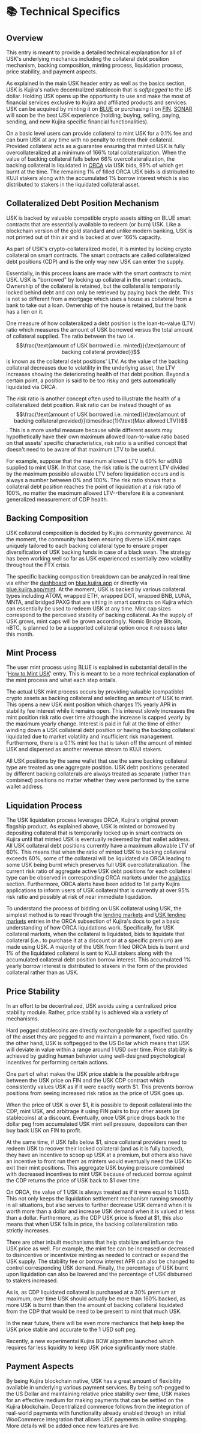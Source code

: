 # 📚 Technical Specifics

## Overview

This entry is meant to provide a detailed technical explanation for all of USK's underlying mechanics including the collateral debt position mechanism, backing composition, minting process,  liquidation process, price stability, and payment aspects.&#x20;

As explained in the main USK header entry as well as the basics section, USK is Kujira's native decentralized stablecoin that is _softpegged_ to the US dollar. Holding USK opens up the opportunity to use and make the most of financial services exclusive to Kujira and affiliated products and services. USK can be acquired by minting it on [BLUE](../blue/) or purchasing it on [FIN](../fin/). [SONAR](../kujira-wallet/) will soon be the best USK experience (holding, buying, selling, paying, sending, and new Kujira specific financial functionalities).

On a basic level users can provide collateral to mint USK for a 0.1% fee and can burn USK at any time with no penalty to redeem their collateral. Provided collateral acts as a guarantee ensuring that minted USK is fully overcollateralized at a minimum of 166% total collateralization. When the value of backing collateral falls below 66% overcollateralization, the backing collateral is liquidated in [ORCA](../orca/) via USK bids, 99% of which get burnt at the time. The remaining 1% of filled ORCA USK bids is distributed to KUJI stakers along with the accumulated 1% borrow interest which is also distributed to stakers in the liquidated collateral asset.&#x20;

## Collateralized Debt Position Mechanism&#x20;

USK is backed by valuable compatible crypto assets sitting on BLUE smart contracts that are essentially available to redeem (or burn) USK. Like a blockchain version of the gold standard and unlike modern banking, USK is not printed out of thin air and is backed at over 166% capacity.

As part of USK's crypto-collateralized model, it is minted by locking crypto collateral on smart contracts. The smart contracts are called collateralized debt positions (CDP) and is the only way new USK can enter the supply.

Essentially, in this process loans are made with the smart contracts to mint USK. USK is "borrowed" by locking up collateral in the smart contracts. Ownership of the collateral is retained, but the collateral is temporarily locked behind debt and can only be retrieved by paying back the debt. This is not so different from a mortgage which uses a house as collateral from a bank to take out a loan. Ownership of the house is retained, but the bank has a lien on it.&#x20;

One measure of how collateralized a debt position is the loan-to-value (LTV) ratio which measures the amount of USK borrowed versus the total amount of collateral supplied. The ratio between the two i.e. $$\frac{\text{amount of USK borrowed i.e. minted}}{\text{amount of backing collateral provided}}$$is known as the collateral debt positions' LTV. As the value of the backing collateral decreases due to volatility in the underlying asset, the LTV increases showing the deteriorating health of that debt position. Beyond a certain point, a position is said to be too risky and gets automatically liquidated via ORCA.&#x20;

The risk ratio is another concept often used to illustrate the health of a collateralized debt position. Risk ratio can be instead thought of as $$\frac{\text{amount of USK borrowed i.e. minted}}{\text{amount of backing collateral provided}}\times\frac{1}{\text{Max allowed LTV}}$$. This is a more useful measure because while different assets may hypothetically have their own maximum allowed loan-to-value ratio based on that assets' specific characteristics, risk ratio is a unified concept that doesn't need to be aware of that maximum LTV to be useful.

For example, suppose that the maximum allowed LTV is 60% for wBNB supplied to mint USK. In that case, the risk ratio is the current LTV divided by the maximum possible allowable LTV before liquidation occurs and is always a number between 0% and 100%. The risk ratio shows that a collateral debt position reaches the point of liquidation at a risk ratio of 100%, no matter the maximum allowed LTV--therefore it is a convenient generalized measurement of CDP health.  &#x20;

## Backing Composition&#x20;

USK collateral composition is decided by Kujira community governance. At the moment, the community has been ensuring diverse USK mint caps uniquely tailored to each backing collateral type to ensure proper diversification of USK backing funds in case of a black swan. The strategy has been working well so far as USK experienced essentially zero volatility throughout the FTX crisis.

The specific backing composition breakdown can be analyzed in real time via either the [dashboard](../bow/dashboard.md) on [blue.kujira.app](https://blue.kujira.app/) or directly via [blue.kujira.app/mint](https://blue.kujira.app/mint). At the moment, USK is backed by various collateral types including ATOM, wrapped ETH, wrapped DOT, wrapped BNB, LUNA, MNTA, and bridged PAXG that are sitting in smart contracts on Kujira which can essentially be used to redeem USK at any time. Mint cap sizes correspond to the perceived stability of backing collateral. As the supply of USK grows, mint caps will be grown accordingly. Nomic Bridge Bitcoin, nBTC, is planned to be a supported collateral option once it releases later this month.

## Mint Process

The user mint process using BLUE is explained in substantial detail in the '[How to Mint USK](how-to-mint-usk.md)' entry. This is meant to be a more technical explanation of the mint process and what each step entails.&#x20;

The actual USK mint process occurs by providing valuable (compatible) crypto assets as backing collateral and selecting an amount of USK to mint. This opens a new USK mint position which charges 1% yearly APR in stability fee interest while it remains open. This interest slowly increases the mint position risk ratio over time although the increase is capped yearly by the maximum yearly change. Interest is paid in full at the time of either winding down a USK collateral debt position or having the backing collateral liquidated due to market volatility and insufficient risk management. Furthermore, there is a 0.1% mint fee that is taken off the amount of minted USK and dispersed as another revenue stream to KUJI stakers.&#x20;

All USK positions by the same wallet that use the same backing collateral type are treated as one aggregate position. USK debt positions generated by different backing collaterals are always treated as separate (rather than combined) positions no matter whether they were performed by the same wallet address. &#x20;

## Liquidation Process

The USK liquidation process leverages ORCA, Kujira's original proven flagship product. As explained above, USK is minted or borrowed by depositing collateral that is temporarily locked up in smart contracts on Kujira until that minted USK is eventually redeemed by that wallet address. All USK collateral debt positions currently have a maximum allowable LTV of 60%. This means that when the ratio of minted USK to backing collateral exceeds 60%, some of the collateral will be liquidated via ORCA leading to some USK being burnt which preserves full USK overcollateralization. The current risk ratio of aggregate active USK debt positions for each collateral type can be observed in corresponding ORCA markets under the [analytics](../orca/basics/lending-markets/analytics.md) section. Furthermore, ORCA alerts have been added to 1st party Kujira applications to inform users of USK collateral that is currently at over 95% risk ratio and possibly at risk of near immediate liquidation.&#x20;

To understand the process of bidding on USK collateral using USK, the simplest method is to read through the [lending markets](../orca/basics/lending-markets/) and [USK lending markets](../orca/basics/lending-markets/usk-lending-markets/) entries in the ORCA subsection of Kujira's docs to get a basic understanding of how ORCA liquidations work. Specifically, for USK collateral markets, when the collateral is liquidated, bids to liquidate that collateral (i.e.. to purchase it at a discount or at a specific premium) are made using USK. A majority of the USK from filled ORCA bids is burnt and 1% of the liquidated collateral is sent to KUJI stakers along with the accumulated collateral debt position borrow interest. This accumulated 1% yearly borrow interest is distributed to stakers in the form of the provided collateral rather than as USK.&#x20;

## Price Stability

In an effort to be decentralized, USK avoids using a centralized price stability module. Rather, price stability is achieved via a variety of mechanisms.&#x20;

Hard pegged stablecoins are directly exchangeable for a specified quantity of the asset they are pegged to and maintain a permanent, fixed ratio. On the other hand, USK is softpegged to the US Dollar which means that USK will deviate in value within a range around 1 USD over time. Price stability is achieved by guiding human behavior using well-designed psychological incentives for performing certain actions.

One part of what makes the USK price stable is the possible arbitrage between the USK price on FIN and the USK CDP contract which consistently values USK as if it were exactly worth $1. This prevents borrow positions from seeing increased risk ratios as the price of USK goes up.

When the price of USK is over $1, it is possible to deposit collateral into the CDP, mint USK, and arbitrage it using FIN pairs to buy other assets (or stablecoins) at a discount. Eventually, once USK price drops back to the dollar peg from accumulated USK mint sell pressure, depositors can then buy back USK on FIN to profit.

At the same time, if USK falls below $1, since collateral providers need to redeem USK to recover their locked collateral (and as it is fully backed), they have an incentive to scoop up USK at a premium, but others also have an incentive to front run them as minters would eventually need the USK to exit their mint positions. This aggregate USK buying pressure combined with decreased incentives to mint USK because of reduced borrow against the CDP returns the price of USK back to $1 over time. &#x20;

On ORCA, the value of 1 USK is always treated as if it were equal to 1 USD. This not only keeps the liquidation settlement mechanism running smoothly in all situations, but also serves to further decrease USK demand when it is worth more than a dollar and increase USK demand when it is valued at less than a dollar. Furthermore, as the CDP USK price is fixed at $1, this also means that when USK falls in price, the backing collateralization ratio strictly increases.

There are other inbuilt mechanisms that help stabilize and influence the USK price as well. For example, the mint fee can be increased or decreased to disincentive or incentivize minting as needed to contract or expand the USK supply. The stability fee or borrow interest APR can also be changed to control corresponding USK demand. Finally, the percentage of USK burnt upon liquidation can also be lowered and the percentage of USK disbursed to stakers increased.

As is, as CDP liquidated collateral is purchased at a 30% premium at maximum, over time USK should actually be more than 160% backed, as more USK is burnt than then the amount of backing collateral liquidated from the CDP that would be need to be present to mint that much USK.

In the near future, there will be even more mechanics that help keep the USK price stable and accurate to the 1 USD soft peg.&#x20;

Recently, a new experimental Kujira BOW algorithm launched which requires far less liquidity to keep USK price significantly more stable.

## Payment Aspects

By being Kujira blockchain native, USK has a great amount of flexibility available in underlying various payment services. By being soft-pegged to the US Dollar and maintaining relative price stability over time, USK makes for an effective medium for making payments that can be settled on the Kujira blockchain. Decentralized commerce follows from the integration of real-world payments with functionality already enabled through an initial WooCommerce integration that allows USK payments in online shopping. More details will be added once new features are live.
